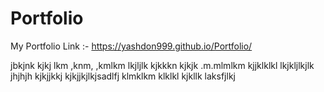 # Portfolio
My Portfolio Link :-
https://yashdon999.github.io/Portfolio/

jbkjnk
kjkj
lkm
,knm,
,kmlkm
lkjljlk
kjkkkn
kjkjk
.m.mlmlkm
kjjklklkl
lkjkljlkjlk
jhjhjh
kjkjjkkj
kjkjjkjlkjsadlfj
klmklkm
klklkl
kjkllk
laksfjlkj

